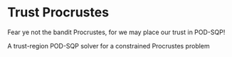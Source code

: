 # Trust Procrustes
Fear ye not the bandit Procrustes, for we may place our trust in POD-SQP!

A trust-region POD-SQP solver for a constrained Procrustes problem
